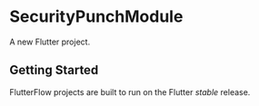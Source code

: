 # SecurityPunchModule

A new Flutter project.

## Getting Started

FlutterFlow projects are built to run on the Flutter _stable_ release.
